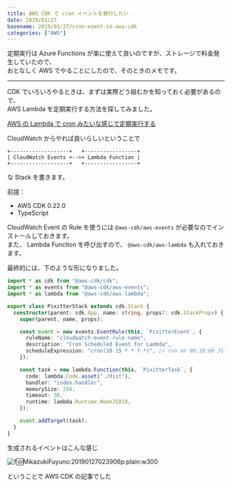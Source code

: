 ```yaml
---
title: AWS CDK で cron イベントを発行したい
date: 2019/01/27
basename: 2019/01/27/cron-event-in-aws-cdk
categories: ["AWS"]
---
```


定期実行は Azure Functions が楽に使えて良いのですが、ストレージで料金発生していたので、  
おとなしく AWS でやることにしたので、そのときのメモです。

---

CDK でいろいろやるときは、まずは実際どう組むかを知っておく必要があるので、  
AWS Lambda を定期実行する方法を探してみました。

[AWS の Lambda で cron みたいな感じで定期実行する](https://hack-le.com/aws-lambda-cron/)

CloudWatch からやれば良いらしいということで

```
+-------------------+   +-----------------+
| CloudWatch Events +-->+ Lambda Function |
+-------------------+   +-----------------+
```

な Stack を書きます。

前提：

- AWS CDK 0.22.0
- TypeScript

CloudWatch Event の Rule を使うには `@aws-cdk/aws-events` が必要なのでインストールしておきます。  
また、 Lambda Function を呼び出すので、 `@aws-cdk/aws-lambda` も入れておきます。

最終的には、下のような形になりました。

```typescript:lib/pixitter-stack.ts
import * as cdk from "@aws-cdk/cdk";
import * as events from "@aws-cdk/aws-events";
import * as lambda from "@aws-cdk/aws-lambda";

export class PixitterStack extends cdk.Stack {
  constructor(parent: cdk.App, name: string, props?: cdk.StackProps) {
    super(parent, name, props);

    const event = new events.EventRule(this, `PixitterEvent`, {
      ruleName: "cloudwatch-event-rule-name",
      description: "Cron Scheduled Event for Lambda",
      scheduleExpression: "cron(10 15 * * ? *)", // run on 00:10:00 JST
    });

    const task = new lambda.Function(this, `PixitterTask`, {
      code: lambda.Code.asset("./dist"),
      handler: "index.handler",
      memorySize: 256,
      timeout: 30,
      runtime: lambda.Runtime.NodeJS810,
    });

    event.addTarget(task);
  }
}
```

生成されるイベントはこんな感じ

![f:id:MikazukiFuyuno:20190127023906p:plain:w300](https://assets.natsuneko.blog/images/20190127/20190127023906.png "f:id:MikazukiFuyuno:20190127023906p:plain:w300")

ということで AWS CDK の記事でした
